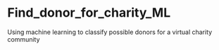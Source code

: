 # Find_donor_for_charity_ML
Using machine learning to classify possible donors for a virtual charity community
